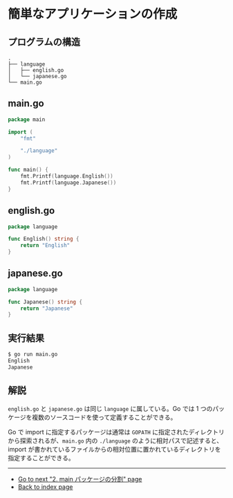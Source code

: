 # 簡単なアプリケーションの作成

## プログラムの構造

```text
.
├── language
│   ├── english.go
│   └── japanese.go
└── main.go
```

## main.go

<!-- markdownlint-disable MD010 -->

```go
package main

import (
	"fmt"

	"./language"
)

func main() {
	fmt.Printf(language.English())
	fmt.Printf(language.Japanese())
}
```

<!-- markdownlint-enble MD010 -->

## english.go

<!-- markdownlint-disable MD010 -->

```go
package language

func English() string {
	return "English"
}
```

<!-- markdownlint-enble MD010 -->

## japanese.go

<!-- markdownlint-disable MD010 -->

```go
package language

func Japanese() string {
	return "Japanese"
}
```

<!-- markdownlint-enble MD010 -->

## 実行結果

```bash
$ go run main.go
English
Japanese
```

## 解説

`english.go` と `japanese.go` は同じ `language` に属している。Go では 1 つのパッケージを複数のソースコードを使って定義することができる。

Go で import に指定するパッケージは通常は `GOPATH` に指定されたディレクトリから探索されるが、`main.go` 内の `./language` のように相対パスで記述すると、import が書かれているファイルからの相対位置に置かれているディレクトリを指定することができる。

***

* [Go to next "2. main パッケージの分割" page](./split_main.md)
* [Back to index page](../README.md)
